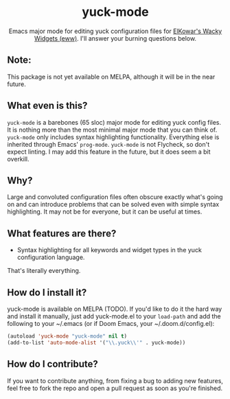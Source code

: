 <div align="center">

# yuck-mode

Emacs major mode for editing yuck configuration files for [ElKowar's Wacky Widgets (eww)](https://github.com/elkowar/eww). I'll answer your burning questions below.

</div>

## Note:
This package is not yet available on MELPA, although it will be in the near future.

## What even is this?

`yuck-mode` is a barebones (65 sloc) major mode for editing yuck config files. It is nothing more than the most minimal major mode that you can think of.
`yuck-mode` only includes syntax highlighting functionality. Everything else is inherited through Emacs' `prog-mode`. `yuck-mode` is not Flycheck, so don't expect linting. I may add this feature in the future, but it does seem a bit overkill.

## Why?

Large and convoluted configuration files often obscure exactly what's going on and can introduce problems that can be solved
even with simple syntax highlighting. It may not be for everyone, but it can be useful at times.

## What features are there?

+ Syntax highlighting for all keywords and widget types in the yuck configuration language.

That's literally everything.

## How do I install it?

yuck-mode is available on MELPA (TODO).
If you'd like to do it the hard way and install it manually,
just add yuck-mode.el to your `load-path` and add the following to your ~/.emacs (or if Doom Emacs, your ~/.doom.d/config.el):
```lisp
(autoload 'yuck-mode "yuck-mode" nil t)
(add-to-list 'auto-mode-alist '("\\.yuck\\'" . yuck-mode))
```

## How do I contribute?

If you want to contribute anything, from fixing a bug to adding new 
features, feel free to fork the repo and open a pull request as soon as you're finished.
